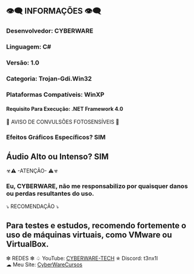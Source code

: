 ## 👁️‍🗨️ INFORMAÇÕES 👁️‍🗨️
### Desenvolvedor: CYBERWARE
### Linguagem: C#
### Versão: 1.0
### Categoria: Trojan-Gdi.Win32
### Plataformas Compatíveis: WinXP
#### Requisito Para Execução: .NET Framework 4.0


🚫 AVISO DE CONVULSÕES FOTOSENSÍVEIS 🚫
### Efeitos Gráficos Específicos? SIM
## Áudio Alto ou Intenso? SIM

☣⚠  -ATENÇÃO-  ⚠☣
### Eu, CYBERWARE, não me responsabilizo por quaisquer danos ou perdas resultantes do uso.

⤵ RECOMENDAÇÃO ⤵
## Para testes e estudos, recomendo fortemente o uso de máquinas virtuais, como VMware ou VirtualBox.

❇ REDES ❇
♤ YouTube: [CYBERWARE-TECH](https://www.youtube.com/@CYBERWARE-TECH)
✯ Discord: t3nx1l  
☁ Meu Site: [CyberWareCursos](https://linkfly.to/CyberWareCursos)
